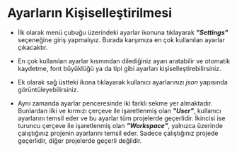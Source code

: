 #  Ayarların Kişiselleştirilmesi

* İlk olarak menü çubuğu üzerindeki ayarlar ikonuna tıklayarak ***"Settings"*** seçeneğine giriş yapmalıyız. Burada karşımıza en çok kullanılan ayarlar çıkacaktır.

* En çok kullanılan ayarlar kısmından dilediğiniz ayarı aratabilir ve otomatik kaydetme, font büyüklüğü ya da tipi gibi ayarları kişiselleştirebilirsiniz.

* Ek olarak sağ üstteki ikona tıklayarak kullanıcı ayarlarınızı *json* yapısında görüntüleyebilirsiniz.

* Aynı zamanda ayarlar penceresinde iki farklı sekme yer almaktadır. Bunlardan ilki ve kırmızı çerçeve ile işaretlenmiş olan ***"User"***, kullanıcı ayarlarını temsil eder ve bu ayarlar tüm projelerde geçerlidir. İkincisi ise turuncu çerçeve ile işaretlenmiş olan ***"Workspace"***, yalnızca üzerinde çalıştığınız projenin ayarlarını temsil eder. Sadece çalıştığınız projede geçerlidir, diğer projelerde geçerli değildir.